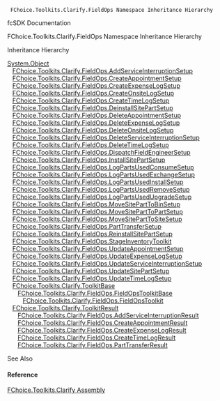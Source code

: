 ﻿     FChoice.Toolkits.Clarify.FieldOps Namespace Inheritance Hierarchy                                                   

fcSDK Documentation

FChoice.Toolkits.Clarify.FieldOps Namespace Inheritance Hierarchy

Inheritance Hierarchy

[System.Object](#)  
   [FChoice.Toolkits.Clarify.FieldOps.AddServiceInterruptionSetup](FChoice.Toolkits.Clarify~FChoice.Toolkits.Clarify.FieldOps.AddServiceInterruptionSetup.md)  
   [FChoice.Toolkits.Clarify.FieldOps.CreateAppointmentSetup](FChoice.Toolkits.Clarify~FChoice.Toolkits.Clarify.FieldOps.CreateAppointmentSetup.md)  
   [FChoice.Toolkits.Clarify.FieldOps.CreateExpenseLogSetup](FChoice.Toolkits.Clarify~FChoice.Toolkits.Clarify.FieldOps.CreateExpenseLogSetup.md)  
   [FChoice.Toolkits.Clarify.FieldOps.CreateOnsiteLogSetup](FChoice.Toolkits.Clarify~FChoice.Toolkits.Clarify.FieldOps.CreateOnsiteLogSetup.md)  
   [FChoice.Toolkits.Clarify.FieldOps.CreateTimeLogSetup](FChoice.Toolkits.Clarify~FChoice.Toolkits.Clarify.FieldOps.CreateTimeLogSetup.md)  
   [FChoice.Toolkits.Clarify.FieldOps.DeinstallSitePartSetup](FChoice.Toolkits.Clarify~FChoice.Toolkits.Clarify.FieldOps.DeinstallSitePartSetup.md)  
   [FChoice.Toolkits.Clarify.FieldOps.DeleteAppointmentSetup](FChoice.Toolkits.Clarify~FChoice.Toolkits.Clarify.FieldOps.DeleteAppointmentSetup.md)  
   [FChoice.Toolkits.Clarify.FieldOps.DeleteExpenseLogSetup](FChoice.Toolkits.Clarify~FChoice.Toolkits.Clarify.FieldOps.DeleteExpenseLogSetup.md)  
   [FChoice.Toolkits.Clarify.FieldOps.DeleteOnsiteLogSetup](FChoice.Toolkits.Clarify~FChoice.Toolkits.Clarify.FieldOps.DeleteOnsiteLogSetup.md)  
   [FChoice.Toolkits.Clarify.FieldOps.DeleteServiceInterruptionSetup](FChoice.Toolkits.Clarify~FChoice.Toolkits.Clarify.FieldOps.DeleteServiceInterruptionSetup.md)  
   [FChoice.Toolkits.Clarify.FieldOps.DeleteTimeLogSetup](FChoice.Toolkits.Clarify~FChoice.Toolkits.Clarify.FieldOps.DeleteTimeLogSetup.md)  
   [FChoice.Toolkits.Clarify.FieldOps.DispatchFieldEngineerSetup](FChoice.Toolkits.Clarify~FChoice.Toolkits.Clarify.FieldOps.DispatchFieldEngineerSetup.md)  
   [FChoice.Toolkits.Clarify.FieldOps.InstallSitePartSetup](FChoice.Toolkits.Clarify~FChoice.Toolkits.Clarify.FieldOps.InstallSitePartSetup.md)  
   [FChoice.Toolkits.Clarify.FieldOps.LogPartsUsedConsumeSetup](FChoice.Toolkits.Clarify~FChoice.Toolkits.Clarify.FieldOps.LogPartsUsedConsumeSetup.md)  
   [FChoice.Toolkits.Clarify.FieldOps.LogPartsUsedExchangeSetup](FChoice.Toolkits.Clarify~FChoice.Toolkits.Clarify.FieldOps.LogPartsUsedExchangeSetup.md)  
   [FChoice.Toolkits.Clarify.FieldOps.LogPartsUsedInstallSetup](FChoice.Toolkits.Clarify~FChoice.Toolkits.Clarify.FieldOps.LogPartsUsedInstallSetup.md)  
   [FChoice.Toolkits.Clarify.FieldOps.LogPartsUsedRemoveSetup](FChoice.Toolkits.Clarify~FChoice.Toolkits.Clarify.FieldOps.LogPartsUsedRemoveSetup.md)  
   [FChoice.Toolkits.Clarify.FieldOps.LogPartsUsedUpgradeSetup](FChoice.Toolkits.Clarify~FChoice.Toolkits.Clarify.FieldOps.LogPartsUsedUpgradeSetup.md)  
   [FChoice.Toolkits.Clarify.FieldOps.MoveSitePartToBinSetup](FChoice.Toolkits.Clarify~FChoice.Toolkits.Clarify.FieldOps.MoveSitePartToBinSetup.md)  
   [FChoice.Toolkits.Clarify.FieldOps.MoveSitePartToPartSetup](FChoice.Toolkits.Clarify~FChoice.Toolkits.Clarify.FieldOps.MoveSitePartToPartSetup.md)  
   [FChoice.Toolkits.Clarify.FieldOps.MoveSitePartToSiteSetup](FChoice.Toolkits.Clarify~FChoice.Toolkits.Clarify.FieldOps.MoveSitePartToSiteSetup.md)  
   [FChoice.Toolkits.Clarify.FieldOps.PartTransferSetup](FChoice.Toolkits.Clarify~FChoice.Toolkits.Clarify.FieldOps.PartTransferSetup.md)  
   [FChoice.Toolkits.Clarify.FieldOps.ReinstallSitePartSetup](FChoice.Toolkits.Clarify~FChoice.Toolkits.Clarify.FieldOps.ReinstallSitePartSetup.md)  
   [FChoice.Toolkits.Clarify.FieldOps.StageInventoryToolkit](FChoice.Toolkits.Clarify~FChoice.Toolkits.Clarify.FieldOps.StageInventoryToolkit.md)  
   [FChoice.Toolkits.Clarify.FieldOps.UpdateAppointmentSetup](FChoice.Toolkits.Clarify~FChoice.Toolkits.Clarify.FieldOps.UpdateAppointmentSetup.md)  
   [FChoice.Toolkits.Clarify.FieldOps.UpdateExpenseLogSetup](FChoice.Toolkits.Clarify~FChoice.Toolkits.Clarify.FieldOps.UpdateExpenseLogSetup.md)  
   [FChoice.Toolkits.Clarify.FieldOps.UpdateServiceInterruptionSetup](FChoice.Toolkits.Clarify~FChoice.Toolkits.Clarify.FieldOps.UpdateServiceInterruptionSetup.md)  
   [FChoice.Toolkits.Clarify.FieldOps.UpdateSitePartSetup](FChoice.Toolkits.Clarify~FChoice.Toolkits.Clarify.FieldOps.UpdateSitePartSetup.md)  
   [FChoice.Toolkits.Clarify.FieldOps.UpdateTimeLogSetup](FChoice.Toolkits.Clarify~FChoice.Toolkits.Clarify.FieldOps.UpdateTimeLogSetup.md)  
   [FChoice.Toolkits.Clarify.ToolkitBase](FChoice.Toolkits.Clarify~FChoice.Toolkits.Clarify.ToolkitBase.md)  
      [FChoice.Toolkits.Clarify.FieldOps.FieldOpsToolkitBase](FChoice.Toolkits.Clarify~FChoice.Toolkits.Clarify.FieldOps.FieldOpsToolkitBase.md)  
         [FChoice.Toolkits.Clarify.FieldOps.FieldOpsToolkit](FChoice.Toolkits.Clarify~FChoice.Toolkits.Clarify.FieldOps.FieldOpsToolkit.md)  
   [FChoice.Toolkits.Clarify.ToolkitResult](FChoice.Toolkits.Clarify~FChoice.Toolkits.Clarify.ToolkitResult.md)  
      [FChoice.Toolkits.Clarify.FieldOps.AddServiceInterruptionResult](FChoice.Toolkits.Clarify~FChoice.Toolkits.Clarify.FieldOps.AddServiceInterruptionResult.md)  
      [FChoice.Toolkits.Clarify.FieldOps.CreateAppointmentResult](FChoice.Toolkits.Clarify~FChoice.Toolkits.Clarify.FieldOps.CreateAppointmentResult.md)  
      [FChoice.Toolkits.Clarify.FieldOps.CreateExpenseLogResult](FChoice.Toolkits.Clarify~FChoice.Toolkits.Clarify.FieldOps.CreateExpenseLogResult.md)  
      [FChoice.Toolkits.Clarify.FieldOps.CreateTimeLogResult](FChoice.Toolkits.Clarify~FChoice.Toolkits.Clarify.FieldOps.CreateTimeLogResult.md)  
      [FChoice.Toolkits.Clarify.FieldOps.PartTransferResult](FChoice.Toolkits.Clarify~FChoice.Toolkits.Clarify.FieldOps.PartTransferResult.md)  

See Also

#### Reference

[FChoice.Toolkits.Clarify Assembly](FChoice.Toolkits.Clarify.md)